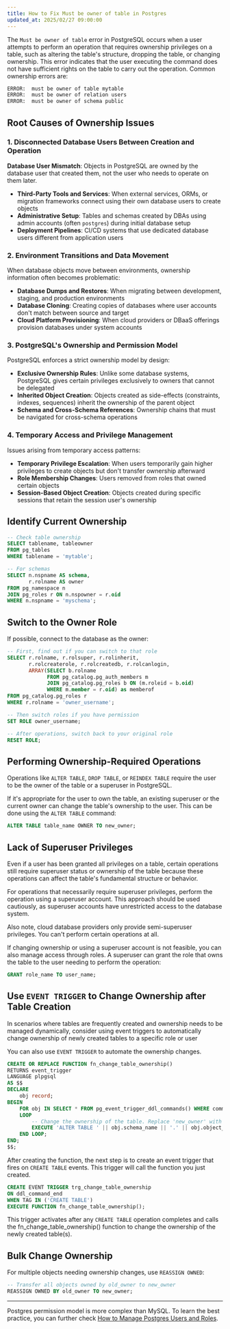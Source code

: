 ```yaml
---
title: How to Fix Must be owner of table in Postgres
updated_at: 2025/02/27 09:00:00
---
```


The `Must be owner of table` error in PostgreSQL occurs when a user attempts to perform an operation that requires ownership privileges on a table, such as altering the table's structure, dropping the table, or changing ownership. This error indicates that the user executing the command does not have sufficient rights on the table to carry out the operation. Common ownership errors are:

```bash
ERROR:  must be owner of table mytable
ERROR:  must be owner of relation users
ERROR:  must be owner of schema public
```

## Root Causes of Ownership Issues

### 1. Disconnected Database Users Between Creation and Operation

**Database User Mismatch**: Objects in PostgreSQL are owned by the database user that created them, not the user who needs to operate on them later.

- **Third-Party Tools and Services**: When external services, ORMs, or migration frameworks connect using their own database users to create objects
- **Administrative Setup**: Tables and schemas created by DBAs using admin accounts (often `postgres`) during initial database setup
- **Deployment Pipelines**: CI/CD systems that use dedicated database users different from application users

### 2. Environment Transitions and Data Movement

When database objects move between environments, ownership information often becomes problematic:

- **Database Dumps and Restores**: When migrating between development, staging, and production environments
- **Database Cloning**: Creating copies of databases where user accounts don't match between source and target
- **Cloud Platform Provisioning**: When cloud providers or DBaaS offerings provision databases under system accounts

### 3. PostgreSQL's Ownership and Permission Model

PostgreSQL enforces a strict ownership model by design:

- **Exclusive Ownership Rules**: Unlike some database systems, PostgreSQL gives certain privileges exclusively to owners that cannot be delegated
- **Inherited Object Creation**: Objects created as side-effects (constraints, indexes, sequences) inherit the ownership of the parent object
- **Schema and Cross-Schema References**: Ownership chains that must be navigated for cross-schema operations

### 4. Temporary Access and Privilege Management

Issues arising from temporary access patterns:

- **Temporary Privilege Escalation**: When users temporarily gain higher privileges to create objects but don't transfer ownership afterward
- **Role Membership Changes**: Users removed from roles that owned certain objects
- **Session-Based Object Creation**: Objects created during specific sessions that retain the session user's ownership

## Identify Current Ownership

```sql
-- Check table ownership
SELECT tablename, tableowner
FROM pg_tables
WHERE tablename = 'mytable';

-- For schemas
SELECT n.nspname AS schema,
       r.rolname AS owner
FROM pg_namespace n
JOIN pg_roles r ON n.nspowner = r.oid
WHERE n.nspname = 'myschema';
```

## Switch to the Owner Role

If possible, connect to the database as the owner:

```sql
-- First, find out if you can switch to that role
SELECT r.rolname, r.rolsuper, r.rolinherit,
       r.rolcreaterole, r.rolcreatedb, r.rolcanlogin,
       ARRAY(SELECT b.rolname
             FROM pg_catalog.pg_auth_members m
             JOIN pg_catalog.pg_roles b ON (m.roleid = b.oid)
             WHERE m.member = r.oid) as memberof
FROM pg_catalog.pg_roles r
WHERE r.rolname = 'owner_username';

-- Then switch roles if you have permission
SET ROLE owner_username;

-- After operations, switch back to your original role
RESET ROLE;
```

## Performing Ownership-Required Operations

Operations like `ALTER TABLE`, `DROP TABLE`, or `REINDEX TABLE` require the user to be the owner of the table or a superuser in PostgreSQL.

If it's appropriate for the user to own the table, an existing superuser or the current owner can change the table's ownership to the user. This can be done using the `ALTER TABLE` command:

```sql
ALTER TABLE table_name OWNER TO new_owner;
```

## Lack of Superuser Privileges

Even if a user has been granted all privileges on a table, certain operations still require superuser status or ownership of the table because these operations can affect the table's fundamental structure or behavior.

For operations that necessarily require superuser privileges, perform the operation using a superuser account. This approach should be used cautiously, as superuser accounts have unrestricted access to the database system.

Also note, cloud database providers only provide semi-superuser privileges. You can't perform certain operations at all.

If changing ownership or using a superuser account is not feasible, you can also manage access through roles. A superuser can grant the role that owns the table to the user needing to perform the operation:

```sql
GRANT role_name TO user_name;
```

## Use `EVENT TRIGGER` to Change Ownership after Table Creation

In scenarios where tables are frequently created and ownership needs to be managed dynamically, consider using event triggers to automatically change ownership of newly created tables to a specific role or user

You can also use `EVENT TRIGGER` to automate the ownership changes.

```sql
CREATE OR REPLACE FUNCTION fn_change_table_ownership()
RETURNS event_trigger
LANGUAGE plpgsql
AS $$
DECLARE
    obj record;
BEGIN
    FOR obj IN SELECT * FROM pg_event_trigger_ddl_commands() WHERE command_tag = 'CREATE TABLE'
    LOOP
        -- Change the ownership of the table. Replace 'new_owner' with the desired role or user.
        EXECUTE 'ALTER TABLE ' || obj.schema_name || '.' || obj.object_name || ' OWNER TO new_owner';
    END LOOP;
END;
$$;
```

After creating the function, the next step is to create an event trigger that fires on `CREATE TABLE` events.
This trigger will call the function you just created.

```sql
CREATE EVENT TRIGGER trg_change_table_ownership
ON ddl_command_end
WHEN TAG IN ('CREATE TABLE')
EXECUTE FUNCTION fn_change_table_ownership();
```

This trigger activates after any `CREATE TABLE` operation completes and calls the fn_change_table_ownership() function to change the ownership of the newly created table(s).

## Bulk Change Ownership

For multiple objects needing ownership changes, use `REASSIGN OWNED`:

```sql
-- Transfer all objects owned by old_owner to new_owner
REASSIGN OWNED BY old_owner TO new_owner;
```

---

Postgres permission model is more complex than MySQL. To learn the best practice, you can further check [How to Manage Postgres Users and Roles](/blog/how-to-manage-postgres-users-and-roles).
